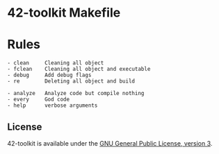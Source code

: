 42-toolkit	Makefile
==========

# Rules

    - clean		Cleaning all object
    - fclean	Cleaning all object and executable
    - debug		Add debug flags
    - re		Deleting all object and build

    - analyze	Analyze code but compile nothing
    - every		God code
    - help		verbose arguments

## License

42-toolkit is available under the [GNU General Public License, version 3](LICENSE).

